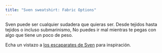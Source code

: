 ```yaml
---
title: "Sven sweatshirt: Fabric Options"
---
```


Sven puede ser cualquier sudadera que quieras ser. Desde tejidos hasta tejidos o incluso submarinismo, No puedes ir mal mientras te pegas con algo que tiene un poco de peso.

Echa un vistazo a [los escaparates de Sven](/showcase/pattern/sven) para inspiración.
